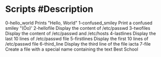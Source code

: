 # Scripts				#Description

0-hello_world				Prints "Hello, World"
1-confused_smiley			Print a confused smiley "(Ôo)'
2-hellofile				Display the content of /etc/passwd
3-twofiles				Display the content of /etc/passwd and /etc/hosts
4-lastlines				Display the last 10 lines of /etc/passwd file
5-firstlines				Display the first 10 lines of /etc/passwd file
6-third_line				Display the third line of the file iacta
7-file					Create a file with a special name containing the text Best School
